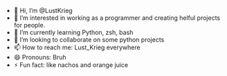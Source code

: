 - 👋 Hi, I’m @LustKrieg
- 👀 I’m interested in working as a programmer and creating helful projects for people.
- 🌱 I’m currently learning Python, zsh, bash
- 💞️ I’m looking to collaborate on some python projects
- 📫 How to reach me: Lust_Krieg everywhere
- 😄 Pronouns: Bruh
- ⚡ Fun fact: like nachos and orange juice

<!---
LustKrieg/LustKrieg is a ✨ special ✨ repository because its `README.md` (this file) appears on your GitHub profile.
You can click the Preview link to take a look at your changes.
--->
